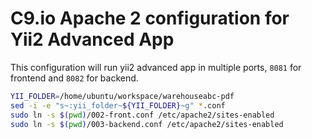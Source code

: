 C9.io Apache 2 configuration for Yii2 Advanced App
===============================
This configuration will run yii2 advanced app in multiple ports, `8081` for frontend and `8082` for backend.
```sh
YII_FOLDER=/home/ubuntu/workspace/warehouseabc-pdf
sed -i -e "s~:yii_folder~${YII_FOLDER}~g" *.conf
sudo ln -s $(pwd)/002-front.conf /etc/apache2/sites-enabled
sudo ln -s $(pwd)/003-backend.conf /etc/apache2/sites-enabled
```
